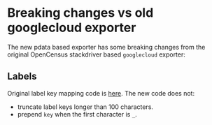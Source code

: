 # Breaking changes vs old googlecloud exporter

The new pdata based exporter has some breaking changes from the original OpenCensus stackdriver
based `googlecloud` exporter:

## Labels

Original label key mapping code is
[here](https://github.com/census-ecosystem/opencensus-go-exporter-stackdriver/blob/42e7e58efdb937e8477f827d3fba022212335dbc/sanitize.go#L26).
The new code does not:

- truncate label keys longer than 100 characters.
- prepend `key` when the first character is `_`.
